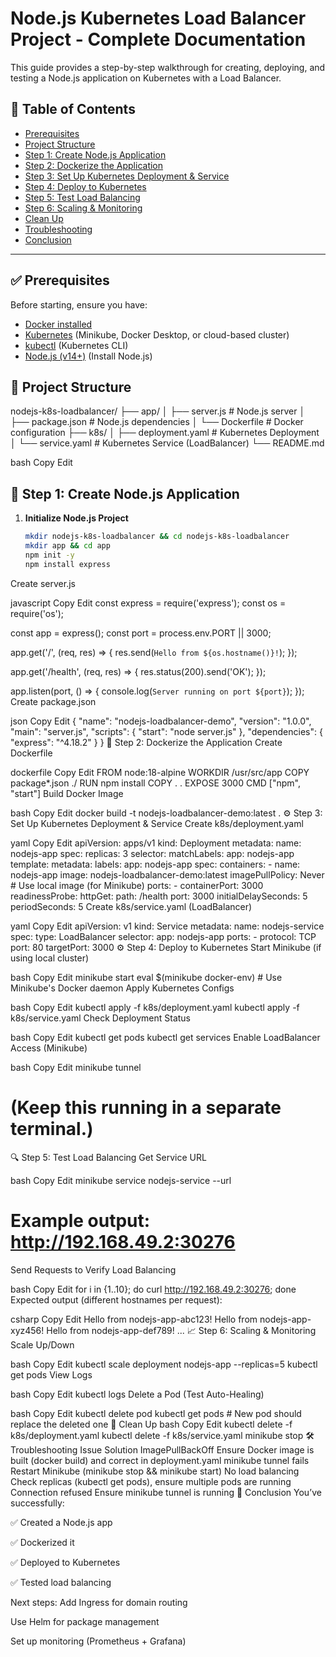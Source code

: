 # Node.js Kubernetes Load Balancer Project - Complete Documentation

This guide provides a step-by-step walkthrough for creating, deploying, and testing a Node.js application on Kubernetes with a Load Balancer.

## 📌 Table of Contents
- [Prerequisites](#prerequisites)
- [Project Structure](#project-structure)
- [Step 1: Create Node.js Application](#step-1-create-nodejs-application)
- [Step 2: Dockerize the Application](#step-2-dockerize-the-application)
- [Step 3: Set Up Kubernetes Deployment & Service](#step-3-set-up-kubernetes-deployment--service)
- [Step 4: Deploy to Kubernetes](#step-4-deploy-to-kubernetes)
- [Step 5: Test Load Balancing](#step-5-test-load-balancing)
- [Step 6: Scaling & Monitoring](#step-6-scaling--monitoring)
- [Clean Up](#clean-up)
- [Troubleshooting](#troubleshooting)
- [Conclusion](#conclusion)

---

## ✅ Prerequisites
Before starting, ensure you have:
- [Docker installed](https://docs.docker.com/get-docker/)
- [Kubernetes](https://kubernetes.io/docs/setup/) (Minikube, Docker Desktop, or cloud-based cluster)
- [kubectl](https://kubernetes.io/docs/tasks/tools/install-kubectl/) (Kubernetes CLI)
- [Node.js (v14+)](https://nodejs.org/) (Install Node.js)

## 📂 Project Structure
nodejs-k8s-loadbalancer/ ├── app/ │ ├── server.js # Node.js server │ ├── package.json # Node.js dependencies │ └── Dockerfile # Docker configuration ├── k8s/ │ ├── deployment.yaml # Kubernetes Deployment │ └── service.yaml # Kubernetes Service (LoadBalancer) └── README.md

bash
Copy
Edit

## 🚀 Step 1: Create Node.js Application
1. **Initialize Node.js Project**
   ```bash
   mkdir nodejs-k8s-loadbalancer && cd nodejs-k8s-loadbalancer
   mkdir app && cd app
   npm init -y
   npm install express
Create server.js

javascript
Copy
Edit
const express = require('express');
const os = require('os');

const app = express();
const port = process.env.PORT || 3000;

app.get('/', (req, res) => {
  res.send(`Hello from ${os.hostname()}!`);
});

app.get('/health', (req, res) => {
  res.status(200).send('OK');
});

app.listen(port, () => {
  console.log(`Server running on port ${port}`);
});
Create package.json

json
Copy
Edit
{
  "name": "nodejs-loadbalancer-demo",
  "version": "1.0.0",
  "main": "server.js",
  "scripts": {
    "start": "node server.js"
  },
  "dependencies": {
    "express": "^4.18.2"
  }
}
🐳 Step 2: Dockerize the Application
Create Dockerfile

dockerfile
Copy
Edit
FROM node:18-alpine
WORKDIR /usr/src/app
COPY package*.json ./
RUN npm install
COPY . .
EXPOSE 3000
CMD ["npm", "start"]
Build Docker Image

bash
Copy
Edit
docker build -t nodejs-loadbalancer-demo:latest .
⚙️ Step 3: Set Up Kubernetes Deployment & Service
Create k8s/deployment.yaml

yaml
Copy
Edit
apiVersion: apps/v1
kind: Deployment
metadata:
  name: nodejs-app
spec:
  replicas: 3
  selector:
    matchLabels:
      app: nodejs-app
  template:
    metadata:
      labels:
        app: nodejs-app
    spec:
      containers:
      - name: nodejs-app
        image: nodejs-loadbalancer-demo:latest
        imagePullPolicy: Never  # Use local image (for Minikube)
        ports:
        - containerPort: 3000
        readinessProbe:
          httpGet:
            path: /health
            port: 3000
          initialDelaySeconds: 5
          periodSeconds: 5
Create k8s/service.yaml (LoadBalancer)

yaml
Copy
Edit
apiVersion: v1
kind: Service
metadata:
  name: nodejs-service
spec:
  type: LoadBalancer
  selector:
    app: nodejs-app
  ports:
    - protocol: TCP
      port: 80
      targetPort: 3000
⚙️ Step 4: Deploy to Kubernetes
Start Minikube (if using local cluster)

bash
Copy
Edit
minikube start
eval $(minikube docker-env)  # Use Minikube's Docker daemon
Apply Kubernetes Configs

bash
Copy
Edit
kubectl apply -f k8s/deployment.yaml
kubectl apply -f k8s/service.yaml
Check Deployment Status

bash
Copy
Edit
kubectl get pods
kubectl get services
Enable LoadBalancer Access (Minikube)

bash
Copy
Edit
minikube tunnel
# (Keep this running in a separate terminal.)
🔍 Step 5: Test Load Balancing
Get Service URL

bash
Copy
Edit
minikube service nodejs-service --url
# Example output: http://192.168.49.2:30276
Send Requests to Verify Load Balancing

bash
Copy
Edit
for i in {1..10}; do curl http://192.168.49.2:30276; done
Expected output (different hostnames per request):

csharp
Copy
Edit
Hello from nodejs-app-abc123!
Hello from nodejs-app-xyz456!
Hello from nodejs-app-def789!
...
📈 Step 6: Scaling & Monitoring
Scale Up/Down

bash
Copy
Edit
kubectl scale deployment nodejs-app --replicas=5
kubectl get pods
View Logs

bash
Copy
Edit
kubectl logs <pod-name>
Delete a Pod (Test Auto-Healing)

bash
Copy
Edit
kubectl delete pod <pod-name>
kubectl get pods  # New pod should replace the deleted one
🧹 Clean Up
bash
Copy
Edit
kubectl delete -f k8s/deployment.yaml
kubectl delete -f k8s/service.yaml
minikube stop
🛠 Troubleshooting
Issue	Solution
ImagePullBackOff	Ensure Docker image is built (docker build) and correct in deployment.yaml
minikube tunnel fails	Restart Minikube (minikube stop && minikube start)
No load balancing	Check replicas (kubectl get pods), ensure multiple pods are running
Connection refused	Ensure minikube tunnel is running
🎉 Conclusion
You’ve successfully:

✅ Created a Node.js app

✅ Dockerized it

✅ Deployed to Kubernetes

✅ Tested load balancing

Next steps:
Add Ingress for domain routing

Use Helm for package management

Set up monitoring (Prometheus + Grafana)